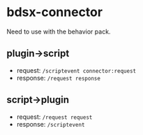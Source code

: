 # bdsx-connector
Need to use with the behavior pack.

## plugin→script
  - request: `/scriptevent connector:request`
  - response: `/request response`
## script→plugin
  - request: `/request request`
  - response: `/scriptevent `
